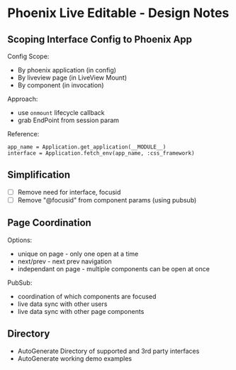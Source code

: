 # Phoenix Live Editable - Design Notes

## Scoping Interface Config to Phoenix App

Config Scope: 

- By phoenix application (in config)
- By liveview page (in LiveView Mount) 
- By component (in invocation)

Approach:

- use `onmount` lifecycle callback
- grab EndPoint from session param 

Reference: 

    app_name = Application.get_application(__MODULE__)
    interface = Application.fetch_env(app_name, :css_framework) 

## Simplification 

- [ ] Remove need for interface, focusid
- [ ] Remove "@focusid" from component params (using pubsub)

## Page Coordination

Options: 

- unique on page - only one open at a time 
- next/prev - next prev navigation 
- independant on page - multiple components can be open at once 

PubSub: 

- coordination of which components are focused
- live data sync with other users 
- live data sync with other page components 

## Directory 

- AutoGenerate Directory of supported and 3rd party interfaces 
- AutoGenerate working demo examples
